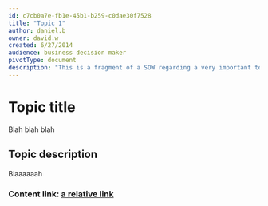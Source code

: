 ```yaml
---
id: c7cb0a7e-fb1e-45b1-b259-c0dae30f7528
title: "Topic 1"
author: daniel.b
owner: david.w
created: 6/27/2014
audience: business decision maker
pivotType: document
description: "This is a fragment of a SOW regarding a very important topic. Please re-use as needed."
---
```


# Topic title

Blah blah blah

## Topic description

Blaaaaaah

### Content link: [a relative link](Content/TopicDocument.docx)
    
    
